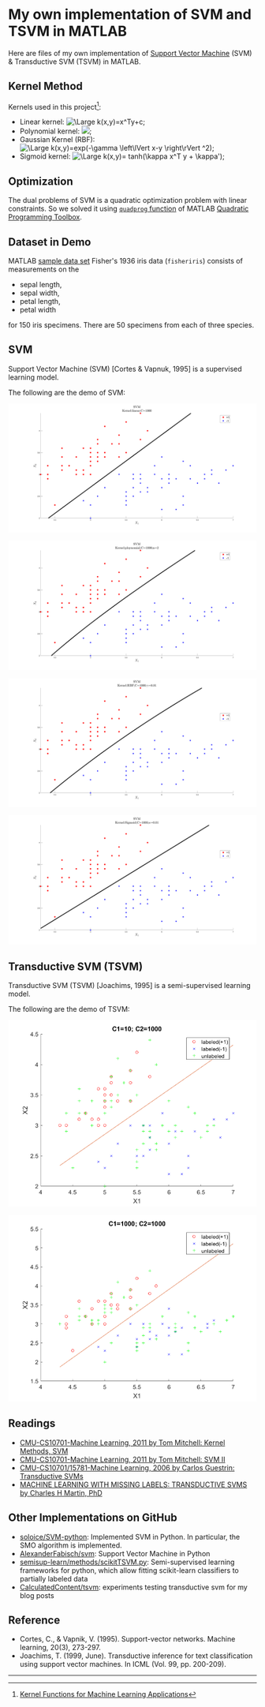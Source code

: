 # My own implementation of SVM and TSVM in MATLAB

<script type="text/javascript" src="http://cdn.mathjax.org/mathjax/latest/MathJax.js?config=default"></script>

Here are files of my own implementation of [Support Vector Machine](https://en.wikipedia.org/wiki/Support_vector_machine) (SVM) & Transductive SVM (TSVM) in MATLAB.

## Kernel Method

Kernels used in this project[^1]:

* Linear kernel: <img src="https://latex.codecogs.com/svg.latex?\Large&space;k(x,y)=x^Ty+c" title="\Large k(x,y)=x^Ty+c" />;
* Polynomial kernel: <img src="https://latex.codecogs.com/gif.latex?k%28x%2Cy%29%3D%28%5Calpha%20x%5ETy&plus;c%29%5En" />;
* Gaussian Kernel (RBF): <img src="https://latex.codecogs.com/svg.latex?\Large&space;k(x,y)=exp(-\gamma \left\lVert x-y \right\rVert ^2)" title="\Large k(x,y)=exp(-\gamma \left\lVert x-y \right\rVert ^2)" />;
* Sigmoid kernel: <img src="https://latex.codecogs.com/svg.latex?\Large&space;k(x,y)= tanh(\kappa x^T y + \kappa')" title="\Large k(x,y)= tanh(\kappa x^T y + \kappa')" />;

## Optimization

The dual problems of SVM is a quadratic optimization problem with linear constraints. So we solved it using [`quadprog` function](https://ww2.mathworks.cn/help/optim/ug/quadprog.html) of MATLAB [Quadratic Programming Toolbox](https://ww2.mathworks.cn/help/optim/quadratic-programming.html).

## Dataset in Demo

MATLAB [sample data set](https://ww2.mathworks.cn/help/stats/sample-data-sets.html) Fisher's 1936 iris data (`fisheriris`) consists of measurements on the 

* sepal length, 
* sepal width, 
* petal length,
* petal width 

for 150 iris specimens. There are 50 specimens from each of three species.

## SVM

Support Vector Machine (SVM) [Cortes & Vapnuk, 1995] is a supervised learning model.

The following are the demo of SVM:

![](SVM/SVM_linear_C=1000.png)

![](SVM/SVM_ploynomial_C=1000.png)

![](SVM/SVM_RBF_C=1000.png)

![](SVM/SVM_Sigmoid_C=1000.png)

## Transductive SVM (TSVM)

Transductive SVM (TSVM) [Joachims, 1995] is a semi-supervised learning model.

The following are the demo of TSVM:

![](TSVM/TSVM.png)

![](TSVM/TSVM2.png)

## Readings

* [CMU-CS10701-Machine Learning, 2011 by Tom Mitchell: Kernel Methods, SVM](http://www.cs.cmu.edu/~tom/10701_sp11/slides/Kernels_SVM_04_7_2011-ann.pdf)
* [CMU-CS10701-Machine Learning, 2011 by Tom Mitchell: SVM II](http://www.cs.cmu.edu/~tom/10701_sp11/slides/Kernels_SVM2_04_12_2011-ann.pdf)
* [CMU-CS10701/15781-Machine Learning, 2006 by Carlos Guestrin: Transductive SVMs](http://www.cs.cmu.edu/~guestrin/Class/10701-S06/Slides/tsvms-pca.pdf)
* [MACHINE LEARNING WITH MISSING LABELS: TRANSDUCTIVE SVMS by Charles H Martin, PhD](https://calculatedcontent.com/2014/09/23/machine-learning-with-missing-labels-transductive-svms/)

## Other Implementations on GitHub


* [soloice/SVM-python](https://github.com/soloice/SVM-python): Implemented SVM in Python. In particular, the SMO algorithm is implemented.
* [AlexanderFabisch/svm](https://github.com/AlexanderFabisch/svm): Support Vector Machine in Python
* [semisup-learn/methods/scikitTSVM.py](https://github.com/tmadl/semisup-learn/blob/master/methods/scikitTSVM.py): Semi-supervised learning frameworks for python, which allow fitting scikit-learn classifiers to partially labeled data
* [CalculatedContent/tsvm](https://github.com/CalculatedContent/tsvm): experiments testing transductive svm for my blog posts


## Reference

* Cortes, C., & Vapnik, V. (1995). Support-vector networks. Machine learning, 20(3), 273-297.
* Joachims, T. (1999, June). Transductive inference for text classification using support vector machines. In ICML (Vol. 99, pp. 200-209).

---

[^1]: [Kernel Functions for Machine Learning Applications](http://crsouza.com/2010/03/17/kernel-functions-for-machine-learning-applications/#linear)